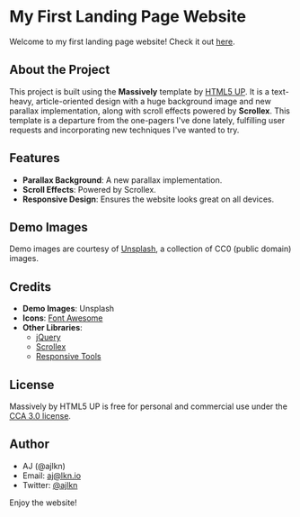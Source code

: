 

# My First Landing Page Website

Welcome to my first landing page website! Check it out [here](https://niftalemm.github.io/).

## About the Project

This project is built using the **Massively** template by [HTML5 UP](https://html5up.net/). It is a text-heavy, article-oriented design with a huge background image and new parallax implementation, along with scroll effects powered by **Scrollex**. This template is a departure from the one-pagers I've done lately, fulfilling user requests and incorporating new techniques I've wanted to try.

## Features

- **Parallax Background**: A new parallax implementation.
- **Scroll Effects**: Powered by Scrollex.
- **Responsive Design**: Ensures the website looks great on all devices.

## Demo Images

Demo images are courtesy of [Unsplash](https://unsplash.com), a collection of CC0 (public domain) images.

## Credits

- **Demo Images**: Unsplash
- **Icons**: [Font Awesome](https://fontawesome.io)
- **Other Libraries**: 
  - [jQuery](https://jquery.com)
  - [Scrollex](https://github.com/ajlkn/jquery.scrollex)
  - [Responsive Tools](https://github.com/ajlkn/responsive-tools)

## License

Massively by HTML5 UP is free for personal and commercial use under the [CCA 3.0 license](https://html5up.net/license).

## Author

- AJ (@ajlkn)
- Email: aj@lkn.io
- Twitter: [@ajlkn](https://twitter.com/ajlkn)

Enjoy the website!
